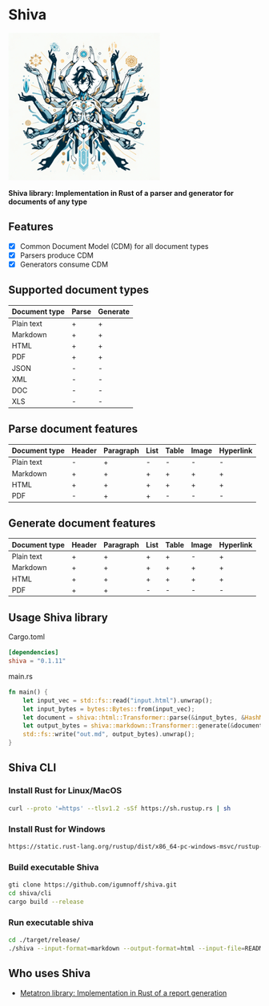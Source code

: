 # Shiva

![shiva](https://github.com/igumnoff/shiva/raw/HEAD/logo.png)

**Shiva library: Implementation in Rust of a parser and generator for documents of any type**

## Features
- [x] Common Document Model (CDM) for all document types
- [x] Parsers produce CDM
- [x] Generators consume CDM

## Supported document types

| Document type | Parse | Generate |
|---------------|-------|----------|
| Plain text    | +     | +        |
| Markdown      | +     | +        |
| HTML          | +     | +        |
| PDF           | +     | +        |
| JSON          | -     | -        |
| XML           | -     | -        |
| DOC           | -     | -        |
| XLS           | -     | -        |


## Parse document features

| Document type | Header | Paragraph | List | Table | Image | Hyperlink |
|---------------|--------|-----------|------|-------|-------|-----------|
| Plain text    | -      | +         | -    | -     | -     | -         |
| Markdown      | +      | +         | +    | +     | +     | +         |
| HTML          | +      | +         | +    | +     | +     | +         |
| PDF           | -      | +         | +    | -     | -     | -         |

## Generate document features

| Document type | Header | Paragraph | List | Table | Image | Hyperlink |
|---------------|--------|-----------|------|-------|-------|-----------|
| Plain text    | +      | +         | +    | +     | -     | +         |
| Markdown      | +      | +         | +    | +     | +     | +         |
| HTML          | +      | +         | +    | +     | +     | +         |
| PDF           | +      | +         | -    | -     | -     | -         |

## Usage Shiva library

Cargo.toml
```toml
[dependencies]
shiva = "0.1.11"
```

main.rs
```rust
fn main() {
    let input_vec = std::fs::read("input.html").unwrap();
    let input_bytes = bytes::Bytes::from(input_vec);
    let document = shiva::html::Transformer::parse(&input_bytes, &HashMap::new()).unwrap();
    let output_bytes = shiva::markdown::Transformer::generate(&document, &HashMap::new()).unwrap();
    std::fs::write("out.md", output_bytes).unwrap();
}
```


## Shiva CLI
### Install Rust for Linux/MacOS
```bash 
curl --proto '=https' --tlsv1.2 -sSf https://sh.rustup.rs | sh
```
### Install Rust for Windows
```bash
https://static.rust-lang.org/rustup/dist/x86_64-pc-windows-msvc/rustup-init.exe
```
### Build executable Shiva
```bash
gti clone https://github.com/igumnoff/shiva.git
cd shiva/cli
cargo build --release
```
### Run executable shiva
```bash
cd ./target/release/
./shiva --input-format=markdown --output-format=html --input-file=README.md --output-file=README.html
```


## Who uses Shiva
- [Metatron library: Implementation in Rust of a report generation](https://github.com/igumnoff/metatron)